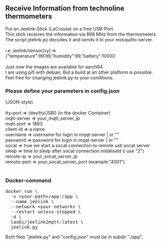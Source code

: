 <H2>Receive Information from technoline thermometers</H2>

Put an Jeelink-Stick (LaCrosse) on a free USB-Port.<BR>
This stick receives the information via 868 MHz from the thermometers.<BR>
The script jeelink.py decodes it and sends it to your mosquitto-server.<BR>
<BR>
i.e. jeelink/sensor[xy] => {"temperature":99.99,"humidity":99,"battery":100|0}
<BR><BR>
Just now the images are available for aarch64<BR>
I am using pi5 with debian. But a build at an other platform is possible.<BR>
Feel free for changing jeelink.py to your conditions.<BR>
<H3>Please define your parameters in config.json</H3>
(JSON-style)<BR>
<BR>
tty-port  => /dev/ttyUSB0 (in the docker Container)<BR>
mqtt-server => your_mqtt_server_ip<BR>
mqtt-port => 1883 <BR>
client-id => a name<BR>
username => username for login in mqqt-server | or ""<BR>
password => password for login in mqqt-server | or ""<BR>
socat => true we start a socat connection to remote usb socat server<BR>
sleep => time to sleep after socat connection initialisied (i use "2")<BR>
remote-ip => your_socat_server_ip<BR>
remote-port => your_socat_server_port (example:"4001")<BR>
<BR>
<H3>Docker-command</H3>
<PRE>docker run \
  -v &lt;your-path&gt;/app:/app \
  --name jeelink \
  --network &lt;your network&gt; \
  --restart unless-stopped \
  -d \
  laubi/jeelink2mqtt:latest \
  jeelink.py
</PRE>
Both files "jeelink.py" and "config.json" must be in subdir "./app".
